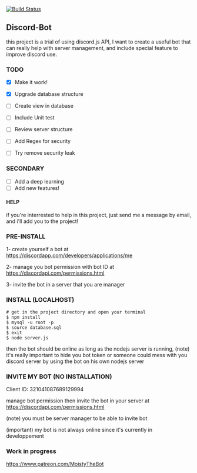 [![Build Status](https://travis-ci.org/MathieuAuclair/MoistyTheBot.svg)](https://travis-ci.org/MathieuAuclair/MoistyTheBot)

## Discord-Bot
this project is a trial of using discord.js API, I want to create a useful bot that can really help with server management, and include special feature to improve discord use.


### TODO
- [x] Make it work!
- [x] Upgrade database structure
- [ ] Create view in database
- [ ] Include Unit test
- [ ] Review server structure
- [ ] Add Regex for security
- [ ] Try remove security leak


### SECONDARY
- [ ] Add a deep learning
- [ ] Add new features!

#### HELP
if you're interrested to help in this project, just send me a message by email, and i'll add you to the project! 





### PRE-INSTALL
1- create yourself a bot at https://discordapp.com/developers/applications/me

2- manage you bot permission with bot ID at https://discordapi.com/permissions.html

3- invite the bot in a server that you are manager

### INSTALL (LOCALHOST)
~~~
# get in the project directory and open your terminal
$ npm install
$ mysql -u root -p 
$ source database.sql
$ exit
$ node server.js
~~~
then the bot should be online as long as the nodejs server is running, (note) it's really important to hide you bot token or someone could mess with you discord server by using the bot on his own nodejs server




### INVITE MY BOT (NO INSTALLATION)
Client ID: 321041087689129994

manage bot permission then invite the bot in your server at https://discordapi.com/permissions.html

(note) you must be server manager to be able to invite bot

(important) my bot is not always online since it's currently in developpement


### Work in progress

https://www.patreon.com/MoistyTheBot
